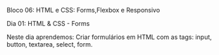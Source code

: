 Bloco 06: HTML e CSS: Forms,Flexbox e Responsivo 

Dia 01: HTML & CSS - Forms 

Neste dia aprendemos: 
Criar formulários em HTML com as tags: input, button, textarea, select, form. 